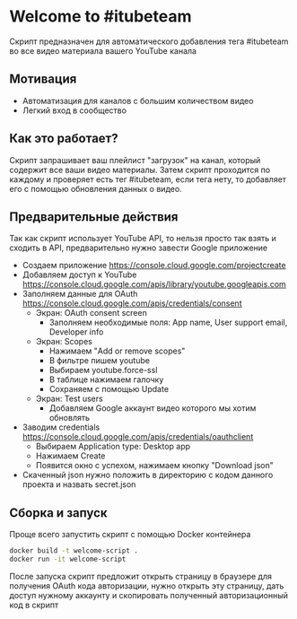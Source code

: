 # Welcome to #itubeteam
Скрипт предназначен для автоматического добавления тега #itubeteam во все видео материала вашего YouTube канала

## Мотивация
- Автоматизация для каналов с большим количеством видео
- Легкий вход в сообщество

## Как это работает? 
Скрипт запрашивает ваш плейлист "загрузок" на канал, который содержит все ваши видео материалы. Затем скрипт проходится по каждому и проверяет есть тег #itubeteam, если тега нету, то добавляет его с помощью обновления данных о видео. 

## Предварительные действия
Так как скрипт использует YouTube API, то нельзя просто так взять и сходить в API, предварительно нужно завести Google приложение
- Создаем приложение https://console.cloud.google.com/projectcreate
- Добавляем доступ к YouTube https://console.cloud.google.com/apis/library/youtube.googleapis.com
- Заполняем данные для OAuth https://console.cloud.google.com/apis/credentials/consent
	- Экран: OAuth consent screen
		- Заполняем необходимые поля: App name, User support email, Developer info
	- Экран: Scopes
		- Нажимаем "Add or remove scopes"
		- В фильтре пишем youtube
		- Выбираем youtube.force-ssl
		- В таблице нажимаем галочку
		- Сохраняем с помощью Update
	- Экран: Test users
		- Добавляем Google аккаунт видео которого мы хотим обновлять
- Заводим credentials https://console.cloud.google.com/apis/credentials/oauthclient
	- Выбираем Application type: Desktop app
	- Нажимаем Create
	- Появится окно с успехом, нажимаем кнопку "Download json"
- Скаченный json нужно положить в директорию с кодом данного проекта и назвать secret.json
## Сборка и запуск
Проще всего запустить скрипт с помощью Docker контейнера
```bash
docker build -t welcome-script .
docker run -it welcome-script
```
После запуска скрипт предложит открыть страницу в браузере для получения OAuth кода авторизации, нужно открыть эту страницу, дать доступ нужному аккаунту и скопировать полученный авторизационный код в скрипт